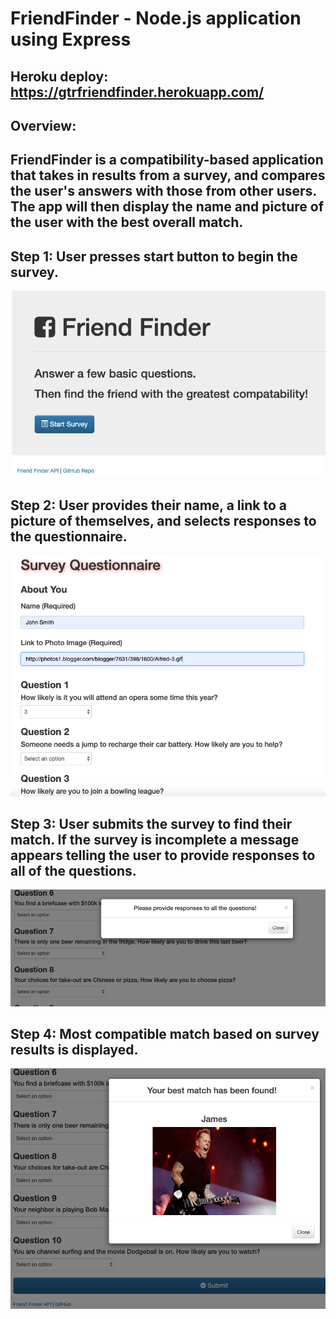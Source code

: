 # FriendFinder - Node.js application using Express
## Heroku deploy:  https://gtrfriendfinder.herokuapp.com/

## Overview:

## FriendFinder is a compatibility-based application that takes in results from a survey, and compares the user's answers with those from other users. The app will then display the name and picture of the user with the best overall match.

## Step 1: User presses start button to begin the survey.

<img src="https://github.com/gtresquire/FriendFinder/blob/master/app/public/assets/images/finder1.png" alt="Image one" style="max-width:100%;">


## Step 2:  User provides their name, a link to a picture of themselves, and selects responses to the questionnaire.

<img src="https://github.com/gtresquire/FriendFinder/blob/master/app/public/assets/images/finder2.png" alt="Image one" style="max-width:100%;">


## Step 3:  User submits the survey to find their match.  If the survey is incomplete a message appears telling the user to provide responses to all of the questions. 

<img src="https://github.com/gtresquire/FriendFinder/blob/master/app/public/assets/images/finder3a.png" alt="Image one" style="max-width:100%;">


## Step 4:  Most compatible match based on survey results is displayed.

<img src="https://github.com/gtresquire/FriendFinder/blob/master/app/public/assets/images/finder3.png" alt="Image one" style="max-width:100%;">


